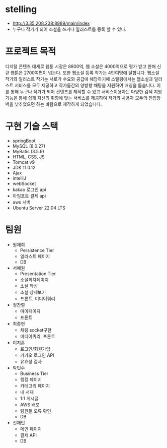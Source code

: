 # stelling
- http://3.35.208.238:8989/main/index
- 누구나 작가가 되어 소설을 쓰거나 일러스트를 등록 할 수 있다.

# 프로젝트 목적
디지털 콘텐츠 대세로 웹툰 시장은 8800억, 웹 소설은 4000억으로 평가 받고 한해 신규 웹툰은 2700여편이 넘는다. 또한 웹소설 등록 작가는 4만여명에 달합니다. 웹소설 작가와 일러스트 작가는 서로가 수요와 공급에 해당하기에 스텔링에서는 웹소설과 일러스트 서비스를 모두 제공하고 작가들간의 양방향 채팅을 지원하여 매칭을 돕습니다. 이를 통해 누구나 작가가 되어 컨텐츠를 제작할 수 있고 서비스이용자는 다양한 검색 지원 기능을 통해 쉽게 자신의 취향에 맞는 서비스를 제공하여 작가와 사용자 모두의 진입장벽을 낮추었으면 하는 바람으로 제작하게 되었습니다.

# 구현 기술 스택 
- springBoot 
- MySQL (8.0.27)
- MyBatis (3.5.9)
- HTML, CSS, JS
- Tomcat v9
- JDK 11.0.12
- Ajax
- intelliJ
- webSocket
- kakao 로그인 api
- 아임포트 결제 api
- aws 서버 
- Ubuntu Server 22.04 LTS

# 팀원 
- 원재희
    - Persistence Tier
    - 일러스트 페이지
    - DB
- 서예원
    - Presentation Tier
    - 소설회차페이지
    - 소설 작성
    - 소설 상세보기
    - 프론트, 미디어쿼리
- 정찬렬 
    - 마이페이지
    - 프론트
- 최종현
    - 채팅 socket구현
    - 미디어쿼리, 프론트
- 이지훈 
    - 로그인/회원가입
    - 카카오 로그인 API
    - 유효성 검사
- 박민수
    - Business Tier
    - 랭킹 페이지
    - 카테고리 페이지
    - 내 서재
    - 1:1 게시글
    - AWS 배포
    - 팀원들 오류 확인
    - DB
- 신재민 
    - 메인 페이지
    - 결제 API
    - DB
